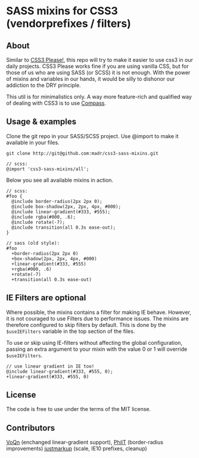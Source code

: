 SASS mixins for CSS3 (vendorprefixes / filters)
===============================================

About
-----

Similar to [CSS3 Please!](http://css3please.com), this repo will try to make it easier to use css3
in our daily projects. CSS3 Please works fine if you are using vanilla CSS, but for those of us
who are using SASS (or SCSS) it is not enough. With the power of mixins and variables in our hands,
it would be silly to dishonor our addiction to the DRY principle. 

This util is for minimalistics only. A way more feature-rich and qualified way of dealing with CSS3 is to use [Compass](http://compasstyle.org).

Usage & examples
----------------

Clone the git repo in your SASS/SCSS project. Use @import to make it available in your files.

    git clone http://git@github.com:madr/css3-sass-mixins.git
    
    // scss:
    @import 'css3-sass-mixins/all';

Below you see all available mixins in action. 

    // scss:
    #foo {
      @include border-radius(2px 2px 0);
      @include box-shadow(2px, 2px, 4px, #000);
      @include linear-gradient(#333, #555);
      @include rgba(#000, .6);
      @include rotate(-7);
      @include transition(all 0.3s ease-out);
    }
    
    // sass (old style):
    #foo
      +border-radius(2px 2px 0)
      +box-shadow(2px, 2px, 4px, #000)
      +linear-gradient(#333, #555)
      +rgba(#000, .6)
      +rotate(-7)
      +transition(all 0.3s ease-out)

IE Filters are optional
-----------------------

Where possible, the mixins contains a filter for making IE behave. However, it is not couraged
to use Filters due to performance issues. The mixins are therefore configured to skip filters by default. This is done by the `$useIEFilters` variable in the top section of the files.

To use or skip using IE-filters without affecting the global configuration, passing an extra argument to your mixin with the value 0 or 1 will override `$useIEFilters`.

    // use linear gradient in IE too!
    @include linear-gradient(#333, #555, 0);
    +linear-gradient(#333, #555, 0)

License
-------

The code is free to use under the terms of the MIT license.

Contributors
------------

[VoQn](https://github.com/VoQn) (enchanged linear-gradient support), [PhilT](https://github.com/PhilT) (border-radius improvements) [justmarkup](https://github.com) (scale, IE10 prefixes, cleanup)
